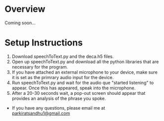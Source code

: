 # Overview
Coming soon...
# Setup Instructions
1. Download speechToText.py and the deca.h5 files.
2. Open up speechToText.py and download all the python libraries that are necessary for the program.
3. If you have attached an external microphone to your device, make sure it is set as the primrary audio input for the device.
4. Run speechToText.py and wait for the audio que "started listening" to appear. Once this has appeared, speak into the microphone.
5. After a 20-30 seconds wait, a pop-out screen should appear that provides an analysis of the phrase you spoke.

* If you have any questions, please email me at parkiratsandhu1@gmail.com
